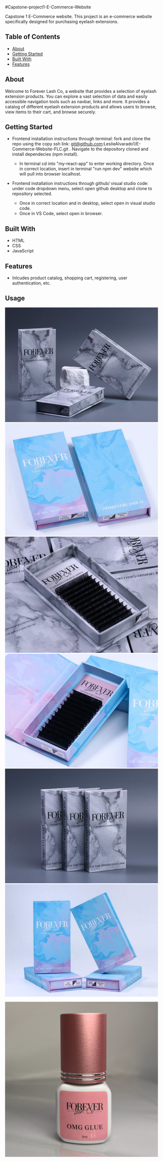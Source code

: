 #Capstone-project1-E-Commerce-Website

Capstone 1 E-Commerce website. This project is an e-commerce website specifically designed for purchasing eyelash extensions.

## Table of Contents

- [About](#about)
- [Getting Started](#getting-started)
- [Built With](#built-with)
- [Features](#Features)

## About

Welcome to Forever Lash Co, a website that provides a selection of eyelash extension products. You can explore a vast selection of data and easily accessible navigation tools such as navbar, links and more. It provides a catalog of different eyelash extension products and allows users to browse, view items to their cart, and browse securely.

## Getting Started

- Frontend installation instructions through terminal: fork and clone the repo using the copy ssh link: git@github.com:LeslieAlvarado1/E-Commerce-Website-FLC.git . Navigate to the depository cloned and install dependecies (npm install).

  - In terminal cd into "my-react-app" to enter working directory. Once in correct location, insert in terminal "run npm dev" website which will pull into browser localhost.

- Frontend installation instructions through github/ visual studio code: under code dropdown menu, select open github desktop and clone to repository selected.
  - Once in correct location and in desktop, select open in visual studio code.
  - Once in VS Code, select open in browser.

## Built With

- HTML
- CSS
- JavaScript

## Features

- Inlcudes product catalog, shopping cart, registering, user authentication, etc.

## Usage
![Homepage](./images/3-tray-rock.jpg)
![Homepage](./images/2-c-closedTrays.jpg)
![Homepage](./images/inner-tray.jpg)
![Homepage](./images/C-inner-singleTray.jpg)
![Homepage](./images/3-tray-standing.jpg)
![Homepage](./images/2-cTray-standing.jpg)

![Product Details](./images/regular-glue.png)

